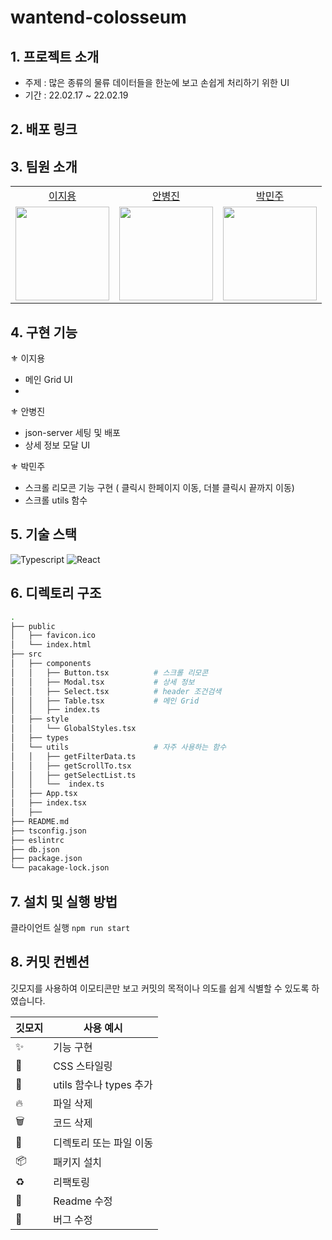 # wantend-colosseum

## 1. 프로젝트 소개

- 주제 : 많은 종류의 물류 데이터들을 한눈에 보고 손쉽게 처리하기 위한 UI
- 기간 : 22.02.17 ~ 22.02.19



## 2. 배포 링크



## 3. 팀원 소개

<table>

  <tr align="center">
    <td><a href='https://github.com/Jiyong95'>이지용</a></td>
    <td><a href="https://github.com/BByungs">안병진</a></td>
    <td><a href="https://github.com/minjuice1">박민주</a></td>
  </tr>

  <tr align="center">
    <td><img src="https://avatars.githubusercontent.com/u/49055628?v=4" width="150px"/></td>
    <td><img src="https://avatars.githubusercontent.com/u/81910935?v=4"  width="150px"/></td>
    <td><img src="https://avatars.githubusercontent.com/u/82799961?v=4" width="150px"/></td>
  </tr>
</table>


## 4. 구현 기능

⚜ 이지용
* 메인 Grid UI
* 

⚜ 안병진
* json-server 세팅 및 배포
* 상세 정보 모달 UI
    
⚜ 박민주
* 스크롤 리모콘 기능 구현 ( 클릭시 한페이지 이동, 더블 클릭시 끝까지 이동)
* 스크롤 utils 함수
  

## 5. 기술 스택
![Typescript](https://img.shields.io/badge/TypeScript-007ACC?style=for-the-badge&logo=typescript&logoColor=white)
![React](https://img.shields.io/badge/React-20232A?style=for-the-badge&logo=react&logoColor=61DAFB)


## 6. 디렉토리 구조

```bash
.
├── public
│   ├── favicon.ico
│   └── index.html
├── src 
│   ├── components
│   │   ├── Button.tsx          # 스크롤 리모콘
│   │   ├── Modal.tsx           # 상세 정보
│   │   ├── Select.tsx          # header 조건검색
│   │   ├── Table.tsx           # 메인 Grid
│   │   ├── index.ts
│   ├── style
│   │   └── GlobalStyles.tsx
│   ├── types
│   └── utils                   # 자주 사용하는 함수
│   │   ├── getFilterData.ts
│   │   ├── getScrollTo.tsx
│   │   ├── getSelectList.ts
│   │   └──  index.ts
│   ├── App.tsx
│   ├── index.tsx
│   ├── 
├── README.md
├── tsconfig.json
├── eslintrc
├── db.json
├── package.json
└── pacakage-lock.json
```


## 7. 설치 및 실행 방법
클라이언트 실행
    ```
    npm run start
    ```


## 8. 커밋 컨벤션

깃모지를 사용하여 이모티콘만 보고 커밋의 목적이나 의도를 쉽게 식별할 수 있도록 하였습니다.

| 깃모지 | 사용 예시 |
| --- | --- |
| :sparkles: | 기능 구현 |
| :lipstick: | CSS 스타일링 |
| :wrench: | utils 함수나 types 추가 |
| :fire: | 파일 삭제 |
| :wastebasket: | 코드 삭제 |
| 🚚 | 디렉토리 또는 파일 이동 |
| :package: | 패키지 설치 |
| ♻️ | 리팩토링 |
| 📝 | Readme 수정 |
| 🐛 | 버그 수정 |
